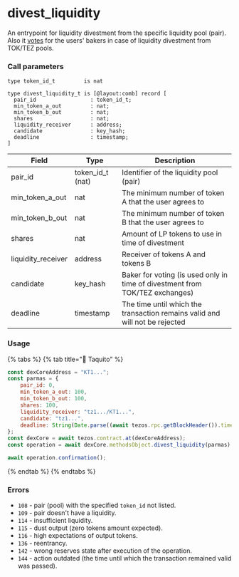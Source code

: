 # divest\_liquidity

An entrypoint for liquidity divestment from the specific liquidity pool (pair). Also it [votes](../../../bucket-contract/entrypoints-overview/vote.md) for the users' bakers in case of liquidity divestment from TOK/TEZ pools.

### Call parameters

```pascaligo
type token_id_t         is nat

type divest_liquidity_t is [@layout:comb] record [
  pair_id                 : token_id_t;
  min_token_a_out         : nat;
  min_token_b_out         : nat;
  shares                  : nat;
  liquidity_receiver      : address;
  candidate               : key_hash;
  deadline                : timestamp;
]
```

| Field               | Type               | Description                                                                  |
| ------------------- | ------------------ | ---------------------------------------------------------------------------- |
| pair\_id            | token\_id\_t (nat) | Identifier of the liquidity pool (pair)                                      |
| min\_token\_a\_out  | nat                | The minimum number of token A that the user agrees to                        |
| min\_token\_b\_out  | nat                | The minimum number of token B that the user agrees to                        |
| shares              | nat                | Amount of LP tokens to use in time of divestment                             |
| liquidity\_receiver | address            | Receiver of tokens A and tokens B                                            |
| candidate           | key\_hash          | Baker for voting (is used only in time of divestment from TOK/TEZ exchanges) |
| deadline            | timestamp          | The time until which the transaction remains valid and will not be rejected  |

### Usage

{% tabs %}
{% tab title="🌮 Taquito" %}
```javascript
const dexCoreAddress = "KT1...";
const parmas = {
    pair_id: 0,
    min_token_a_out: 100,
    min_token_b_out: 100,
    shares: 100,
    liquidity_receiver: "tz1.../KT1...",
    candidate: "tz1...",
    deadline: String(Date.parse((await tezos.rpc.getBlockHeader()).timestamp) / 1000 + 100),
};
const dexCore = await tezos.contract.at(dexCoreAddress);
const operation = await dexCore.methodsObject.divest_liquidity(parmas).send();

await operation.confirmation();
```
{% endtab %}
{% endtabs %}

### Errors

* `108` - pair (pool) with the specified `token_id` not listed.
* `109` - pair doesn't have a liquidity.
* `114` - insufficient liquidity.
* `115` - dust output (zero tokens amount expected).
* `116` - high expectations of output tokens.
* `136` - reentrancy.
* `142` - wrong reserves state after execution of the operation.
* `144` - action outdated (the time until which the transaction remained valid was passed).
